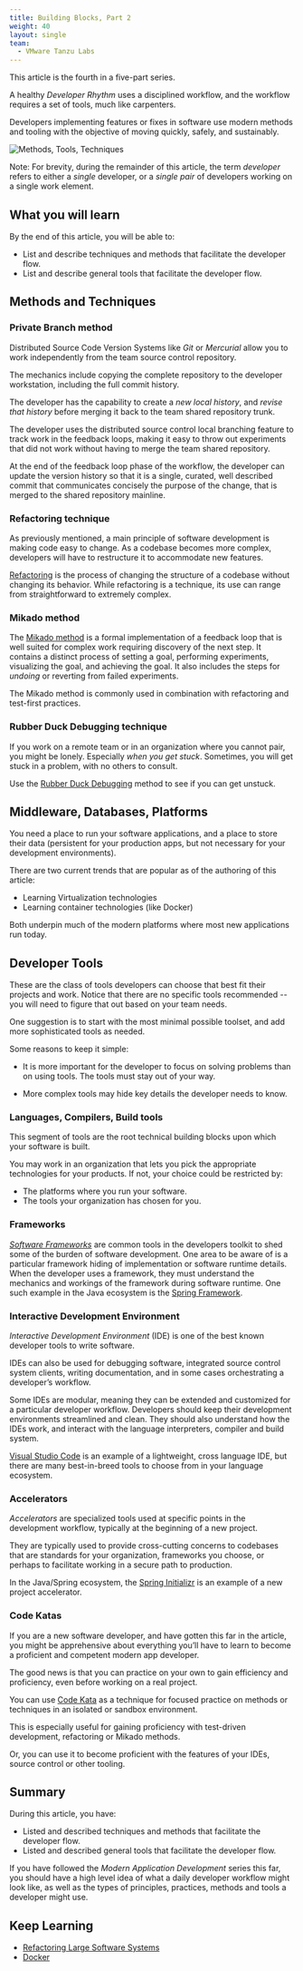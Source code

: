 ```yaml
---
title: Building Blocks, Part 2
weight: 40
layout: single
team:
  - VMware Tanzu Labs
---
```

This article is the fourth in a five-part series.

A healthy *Developer Rhythm* uses a disciplined workflow,
and the workflow requires a set of tools,
much like carpenters.

Developers implementing features or fixes in software use modern methods
and tooling with the objective of moving quickly,
safely,
and sustainably.

![Methods, Tools, Techniques](/images/outcomes/application-development-rhythm/dev-building-blocks-tools.jpg)

Note:
For brevity,
during the remainder of this article,
the term *developer* refers to either a *single* developer,
or a *single pair* of developers working on a single work element.

## What you will learn

By the end of this article, you will be able to:

- List and describe techniques and methods that facilitate the developer flow.
- List and describe general tools that facilitate the developer flow.

## Methods and Techniques

### Private Branch method

Distributed Source Code Version Systems like *Git* or *Mercurial*
allow you to work independently from the team source control repository.

The mechanics include copying the complete repository to the developer
workstation,
including the full commit history.

The developer has the capability to create a *new local history*,
and *revise that history* before merging it back to the team shared
repository trunk.

The developer uses the distributed source control local branching
feature to track work in the feedback loops,
making it easy to throw out experiments that did not work without having
to merge the team shared repository.

At the end of the feedback loop phase of the workflow,
the developer can update the version history so that it is a single,
curated,
well described commit that communicates concisely the purpose of the
change,
that is merged to the shared repository mainline.

### Refactoring technique

As previously mentioned,
a main principle of software development is making code easy to change.
As a codebase becomes more complex,
developers will have to restructure it to accommodate new features.

[Refactoring](https://www.refactoring.com/) is the process of changing
the structure of a codebase without changing its behavior.
While refactoring is a technique,
its use can range from straightforward to extremely complex.

### Mikado method

The
[Mikado method](https://www.methodsandtools.com/archive/mikado.php)
is a formal implementation of a feedback loop that is well suited for
complex work requiring discovery of the next step.
It contains a distinct process of setting a goal,
performing experiments,
visualizing the goal,
and achieving the goal.
It also includes the steps for *undoing* or reverting from failed
experiments.

The Mikado method is commonly used in combination with refactoring and
test-first practices.

### Rubber Duck Debugging technique

If you work on a remote team or in an organization where you cannot pair,
you might be lonely.
Especially *when you get stuck*.
Sometimes,
you will get stuck in a problem,
with no others to consult.

Use the
[Rubber Duck Debugging](https://rubberduckdebugging.com/)
method to see if you can get unstuck.

## Middleware, Databases, Platforms

You need a place to run your software applications,
and a place to store their data
(persistent for your production apps,
but not necessary for your development environments).

There are two current trends that are popular as of the authoring of
this article:

- Learning Virtualization technologies
- Learning container technologies (like Docker)

Both underpin much of the modern platforms where most new applications
run today.

## Developer Tools

These are the class of tools developers can choose that best fit their
projects and work.
Notice that there are no specific tools recommended -- you will need to
figure that out based on your team needs.

One suggestion is to start with the most minimal possible toolset,
and add more sophisticated tools as needed.

Some reasons to keep it simple:

-   It is more important for the developer to focus on solving problems
    than on using tools.
    The tools must stay out of your way.

-   More complex tools may hide key details the developer needs to know.

### Languages, Compilers, Build tools

This segment of tools are the root technical building blocks upon which
your software is built.

You may work in an organization that lets you pick the appropriate
technologies for your products.
If not, your choice could be restricted by:

- The platforms where you run your software.
- The tools your organization has chosen for you.

### Frameworks

*[Software Frameworks](https://en.wikipedia.org/wiki/Software*framework)*
are common tools in the developers toolkit to shed some of the burden of
software development.
One area to be aware of is a particular framework hiding of
implementation or software runtime details.
When the developer uses a framework,
they must understand the mechanics and workings of the framework during
software runtime.
One such example in the Java ecosystem is the
[Spring Framework](https://spring.io/projects/spring-framework).

### Interactive Development Environment

*Interactive Development Environment* (IDE) is one of the best known
developer tools to write software.

IDEs can also be used for debugging software,
integrated source control system clients,
writing documentation,
and in some cases orchestrating a developer’s workflow.

Some IDEs are modular,
meaning they can be extended and customized for a particular developer
workflow.
Developers should keep their development environments streamlined and
clean.
They should also understand how the IDEs work,
and interact with the language interpreters,
compiler and build system.

[Visual Studio Code](https://code.visualstudio.com/)
is an example of a lightweight,
cross language IDE,
but there are many best-in-breed tools to choose from in your language
ecosystem.

### Accelerators

*Accelerators* are specialized tools used at specific points in the
development workflow,
typically at the beginning of a new project.

They are typically used to provide cross-cutting concerns to codebases
that are standards for your organization,
frameworks you choose,
or perhaps to facilitate working in a secure path to production.

In the Java/Spring ecosystem,
the
[Spring Initializr](https://start.spring.io/)
is an example of a new project accelerator.

### Code Katas

If you are a new software developer,
and have gotten this far in the article,
you might be apprehensive about everything you’ll have to learn to
become a proficient and competent modern app developer.

The good news is that you can practice on your own to gain efficiency
and proficiency,
even before working on a real project.

You can use
[Code Kata](http://codekata.com/kata/codekata-intro/)
as a technique for focused practice on methods or techniques in an
isolated or sandbox environment.

This is especially useful for gaining proficiency with test-driven
development,
refactoring or Mikado methods.

Or,
you can use it  to become proficient with the features of your IDEs,
source control or other tooling.

## Summary

During this article, you have:

-   Listed and described techniques and methods that facilitate the
    developer flow.
-   Listed and described general tools that facilitate the developer
    flow.

If you have followed the *Modern Application Development* series this
far,
you should have a high level idea of what a daily developer workflow
might look like,
as well as the types of principles,
practices,
methods and tools a developer might use.

## Keep Learning

- [Refactoring Large Software Systems](http://www.methodsandtools.com/archive/archive.php?id=98)
- [Docker](https://docker.io)
